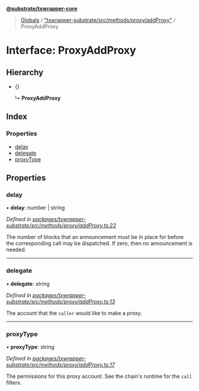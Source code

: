 **[@substrate/txwrapper-core](../README.md)**

> [Globals](../globals.md) / ["txwrapper-substrate/src/methods/proxy/addProxy"](../modules/_txwrapper_substrate_src_methods_proxy_addproxy_.md) / ProxyAddProxy

# Interface: ProxyAddProxy

## Hierarchy

* {}

  ↳ **ProxyAddProxy**

## Index

### Properties

* [delay](_txwrapper_substrate_src_methods_proxy_addproxy_.proxyaddproxy.md#delay)
* [delegate](_txwrapper_substrate_src_methods_proxy_addproxy_.proxyaddproxy.md#delegate)
* [proxyType](_txwrapper_substrate_src_methods_proxy_addproxy_.proxyaddproxy.md#proxytype)

## Properties

### delay

•  **delay**: number \| string

*Defined in [packages/txwrapper-substrate/src/methods/proxy/addProxy.ts:22](https://github.com/paritytech/txwrapper-core/blob/731a943/packages/txwrapper-substrate/src/methods/proxy/addProxy.ts#L22)*

The number of blocks that an announcement must be in place for before the corresponding call
may be dispatched. If zero, then no announcement is needed.

___

### delegate

•  **delegate**: string

*Defined in [packages/txwrapper-substrate/src/methods/proxy/addProxy.ts:13](https://github.com/paritytech/txwrapper-core/blob/731a943/packages/txwrapper-substrate/src/methods/proxy/addProxy.ts#L13)*

The account that the `caller` would like to make a proxy.

___

### proxyType

•  **proxyType**: string

*Defined in [packages/txwrapper-substrate/src/methods/proxy/addProxy.ts:17](https://github.com/paritytech/txwrapper-core/blob/731a943/packages/txwrapper-substrate/src/methods/proxy/addProxy.ts#L17)*

The permissions for this proxy account. See the chain's runtime for the `call` filters.

